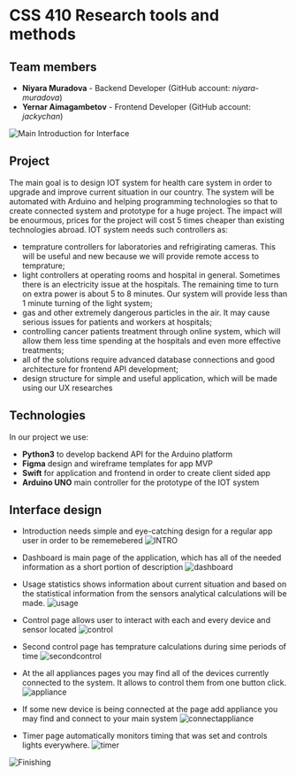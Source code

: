 # CSS 410 Research tools and methods
## Team members
+ **Niyara Muradova** - Backend Developer (GitHub account: *niyara-muradova*)
+ **Yernar Aimagambetov** - Frontend Developer (GitHub account: *jackychan*)

![Main Introduction for Interface](https://github.com/SuleymanDemirelKazakhstan/final-project-yernarniyara/blob/main/Interface%20Examples/Disp-3.png)

## Project
The main goal is to design IOT system for health care system in order to upgrade and improve current situation in our country. The system will be automated with Arduino and helping programming technologies so that to create connected system and prototype for a huge project.
The impact will be enourmous, prices for the project will cost 5 times cheaper than existing technologies abroad.
IOT system needs such controllers as:
 - temprature controllers for laboratories and refrigirating cameras. This will be useful and new because we will provide remote access to temprature;
 - light controllers at operating rooms and hospital in general. Sometimes there is an electricity issue at the hospitals. The remaining time to turn on extra power is about 5 to 8 minutes. Our system will provide less than 1 minute turning of the light system;
 - gas and other extremely dangerous particles in the air. It may cause serious issues for patients and workers at hospitals;
 - controlling cancer patients treatment through online system, which will allow them less time spending at the hospitals and even more effective treatments;
 - all of the solutions require advanced database connections and good architecture for frontend API development;
 - design structure for simple and useful application, which will be made using our UX researches


## Technologies
In our project we use:
 - **Python3** to develop backend  API for the Arduino platform
 -  **Figma** design and wireframe templates for app MVP
 -  **Swift**  for application and frontend in order to create client sided app 
 -  **Arduino UNO**  main controller for the prototype of the IOT system
 
 
## Interface design
 - Introduction needs simple and eye-catching design for a regular app user in order to be rememebered
 ![INTRO](https://github.com/SuleymanDemirelKazakhstan/final-project-yernarniyara/blob/main/Interface%20Examples/Splash%20Screen.png)
 
 - Dashboard is main page of the application, which has all of the needed information as a short portion of description
 ![dashboard](https://github.com/SuleymanDemirelKazakhstan/final-project-yernarniyara/blob/main/Interface%20Examples/Dashboard.png)
 
 - Usage statistics shows information about current situation and based on the statistical information from the sensors analytical calculations will be made.
 ![usage](https://github.com/SuleymanDemirelKazakhstan/final-project-yernarniyara/blob/main/Interface%20Examples/Usage.png)
 
  - Control page allows user to interact with each and every device and sensor located
  ![control](https://github.com/SuleymanDemirelKazakhstan/final-project-yernarniyara/blob/main/Interface%20Examples/Control.png)
  
  - Second control page has temprature calculations during sime periods of time
  ![secondcontrol](https://github.com/SuleymanDemirelKazakhstan/final-project-yernarniyara/blob/main/Interface%20Examples/Control%202.png)
  
  - At the all appliances pages you may find all of the devices currently connected to the system. It allows to control them from one button click.
  ![appliance](https://github.com/SuleymanDemirelKazakhstan/final-project-yernarniyara/blob/main/Interface%20Examples/All%20Appliances.png)

 - If some new device is being connected at the page add appliance you may find and connect to your main system
 ![connectappliance](https://github.com/SuleymanDemirelKazakhstan/final-project-yernarniyara/blob/main/Interface%20Examples/Add%20Appliance.png)
 
 - Timer page automatically monitors timing that was set and controls lights everywhere.
 ![timer](https://github.com/SuleymanDemirelKazakhstan/final-project-yernarniyara/blob/main/Interface%20Examples/Timer.png)

![Finishing](https://github.com/SuleymanDemirelKazakhstan/final-project-yernarniyara/blob/main/Interface%20Examples/Disp-7.png)
 
